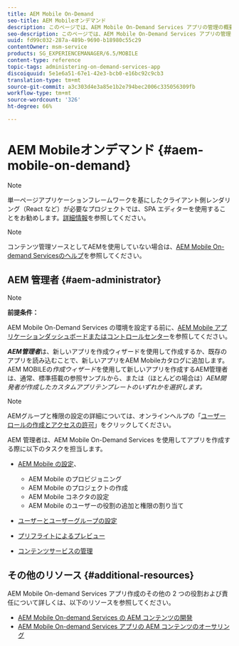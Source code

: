 ```yaml
---
title: AEM Mobile On-Demand
seo-title: AEM Mobileオンデマンド
description: このページでは、AEM Mobile On-Demand Services アプリの管理の概要について説明します。On-Demand Services における AEM 管理者の役割と責任の概要について説明します。
seo-description: このページでは、AEM Mobile On-Demand Services アプリの管理の概要について説明します。On-Demand Services における AEM 管理者の役割と責任の概要について説明します。
uuid: fd99c032-287a-489b-9690-b18980c55c29
contentOwner: msm-service
products: SG_EXPERIENCEMANAGER/6.5/MOBILE
content-type: reference
topic-tags: administering-on-demand-services-app
discoiquuid: 5e1e6a51-67e1-42e3-bcb0-e16bc92c9cb3
translation-type: tm+mt
source-git-commit: a3c303d4e3a85e1b2e794bec2006c335056309fb
workflow-type: tm+mt
source-wordcount: '326'
ht-degree: 66%

---
```



# AEM Mobileオンデマンド  {#aem-mobile-on-demand}

>[!NOTE]
>
>単一ページアプリケーションフレームワークを基にしたクライアント側レンダリング（React など）が必要なプロジェクトでは、SPA エディターを使用することをお勧めします。[詳細情報](/help/sites-developing/spa-overview.md)を参照してください。

>[!NOTE]
>
>コンテンツ管理ソースとしてAEMを使用していない場合は、[AEM Mobile On-demand Servicesのヘルプ](https://helpx.adobe.com/jp/digital-publishing-solution/topics.html)を参照してください。

## AEM 管理者 {#aem-administrator}

>[!NOTE]
>
>**前提条件：**
>
>AEM Mobile On-Demand Services の環境を設定する前に、[AEM Mobile アプリケーションダッシュボードまたはコントロールセンター](/help/mobile/mobile-apps-ondemand-application-dashboard.md)を参照してください。

***AEM管理者***&#x200B;は、新しいアプリを作成ウィザードを使用して作成するか、既存のアプリを読み込むことで、新しいアプリをAEM Mobileカタログに追加します。 AEM MOBILEの&#x200B;*作成ウィザード*&#x200B;を使用して新しいアプリを作成するAEM管理者は、通常、標準搭載の参照サンプルから、または（ほとんどの場合は）*AEM開発者が作成したカスタムアプリテンプレートのいずれかを選択します。*

>[!NOTE]
>
>AEMグループと権限の設定の詳細については、オンラインヘルプの「[ユーザーロールの作成とアクセスの許可](https://helpx.adobe.com/jp/digital-publishing-solution/help/account-admin-dps.html)」をクリックしてください。

AEM 管理者は、AEM Mobile On-Demand Services を使用してアプリを作成する際に以下のタスクを担当します。

* [AEM Mobile の設定](/help/mobile/aem-mobile-setup.md)、

   * AEM Mobile のプロビジョニング
   * AEM Mobile のプロジェクトの作成
   * AEM Mobile コネクタの設定
   * AEM Mobile のユーザーの役割の追加と権限の割り当て

* [ユーザーとユーザーグループの設定](/help/mobile/aem-mobile-configure-users.md)
* [プリフライトによるプレビュー](/help/mobile/aem-mobile-manage-ondemand-services.md)
* [コンテンツサービスの管理](//help/mobile/developing-content-services.md)

## その他のリソース {#additional-resources}

AEM Mobile On-demand Services アプリ作成のその他の 2 つの役割および責任について詳しくは、以下のリソースを参照してください。

* [AEM Mobile On-demand Services の AEM コンテンツの開発](/help/mobile/aem-mobile-on-demand.md)
* [AEM Mobile On-demand Services アプリの AEM コンテンツのオーサリング](/help/mobile/mobile-apps-ondemand.md)
